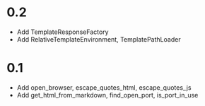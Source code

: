 # 0.2
- Add TemplateResponseFactory
- Add RelativeTemplateEnvironment, TemplatePathLoader

# 0.1
- Add open_browser, escape_quotes_html, escape_quotes_js
- Add get_html_from_markdown, find_open_port, is_port_in_use
